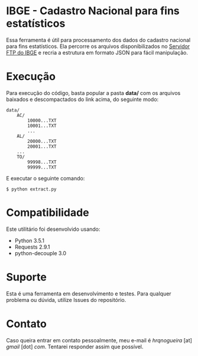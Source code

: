 IBGE - Cadastro Nacional para fins estatísticos
===============================================

Essa ferramenta é útil para processamento dos dados do cadastro nacional para fins 
estatísticos. Ela percorre os arquivos disponibilizados no [Servidor FTP do IBGE](ftp://ftp.ibge.gov.br/Censos/Censo_Demografico_2010/Cadastro_Nacional_de_Enderecos_Fins_Estatisticos/)
e recria a estrutura em formato JSON para fácil manipulação.

Execução
========

Para execução do código, basta popular a pasta **data/** com os arquivos baixados e descompactados do link acima, do 
seguinte modo:

    data/
        AC/
            10000...TXT
            10001...TXT
            ...
        AL/
            20000...TXT
            20001...TXT
        ...
        TO/
            99998...TXT
            99999...TXT

E executar o seguinte comando:

    $ python extract.py

Compatibilidade
===============

Este utilitário foi desenvolvido usando:

* Python 3.5.1
* Requests 2.9.1
* python-decouple 3.0

Suporte
=======

Esta é uma ferramenta em desenvolvimento e testes. Para qualquer problema ou dúvida, utilize Issues do repositório.

Contato
=======

Caso queira entrar em contato pessoalmente, meu e-mail é *hrqnogueira* [at] *gmail* [dot] *com*.
Tentarei responder assim que possível.